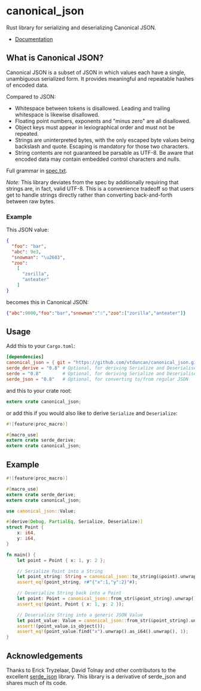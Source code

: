 # canonical_json

Rust library for serializing and deserializing Canonical JSON.

- [Documentation](https://vtllf.org/rustdoc/canonical_json/)

## What is Canonical JSON?

Canonical JSON is a subset of JSON in which values each have a single,
unambiguous serialized form. It provides meaningful and repeatable hashes
of encoded data.

Compared to JSON:

- Whitespace between tokens is disallowed. Leading and trailing whitespace
  is likewise disallowed.
- Floating point numbers, exponents and "minus zero" are all disallowed.
- Object keys must appear in lexiographical order and must not be repeated.
- Strings are uninterpreted bytes, with the only escaped byte values being
  backslash and quote. Escaping is mandatory for those two characters.
- String contents are not guaranteed be parsable as UTF-8. Be aware that
  encoded data may contain embedded control characters and nulls.

Full grammar in [spec.txt](spec.txt).

*Note:* This library deviates from the spec by additionally requiring that
strings are, in fact, valid UTF-8. This is a convenience tradeoff so that
users get to handle strings directly rather than converting back-and-forth
between raw bytes.

### Example

This JSON value:

```json
{
  "foo": "bar",
  "abc": 9e3,
  "snowman": "\u2603",
  "zoo":
    [
      "zorilla",
      "anteater"
    ]
}

```

becomes this in Canonical JSON:

```json
{"abc":9000,"foo":"bar","snowman":"☃","zoo":["zorilla","anteater"]}

```

## Usage

Add this to your `Cargo.toml`:

```toml
[dependencies]
canonical_json = { git = "https://github.com/vtduncan/canonical_json.git" }
serde_derive = "0.8" # Optional, for deriving Serialize and Deserialise
serde = "0.8"        # Optional, for deriving Serialize and Deserialise
serde_json = "0.8"   # Optional, for converting to/from regular JSON

```

and this to your crate root:

```rust
extern crate canonical_json;
```

or add this if you would also like to derive `Serialize` and `Deserialize`:

```rust
#![feature(proc_macro)]

#[macro_use]
extern crate serde_derive;
extern crate canonical_json;
```

## Example

```rust
#![feature(proc_macro)]

#[macro_use]
extern crate serde_derive;
extern crate canonical_json;

use canonical_json::Value;

#[derive(Debug, PartialEq, Serialize, Deserialize)]
struct Point {
    x: i64,
    y: i64,
}

fn main() {
    let point = Point { x: 1, y: 2 };

    // Serialize Point into a String
    let point_string: String = canonical_json::to_string(&point).unwrap();
    assert_eq!(point_string, r#"{"x":1,"y":2}"#);

    // Deserialize String back into a Point
    let point: Point = canonical_json::from_str(&point_string).unwrap();
    assert_eq!(point, Point { x: 1, y: 2 });

    // Deserialize String into a generic JSON Value
    let point_value: Value = canonical_json::from_str(&point_string).unwrap();
    assert!(point_value.is_object());
    assert_eq!(point_value.find("x").unwrap().as_i64().unwrap(), 1);
}

```

## Acknowledgements

Thanks to Erick Tryzelaar, David Tolnay and other contributors to the excellent
[serde_json] library. This library is a derivative of serde_json and shares much
of its code.

[serde_json]: https://github.com/serde-rs/json

